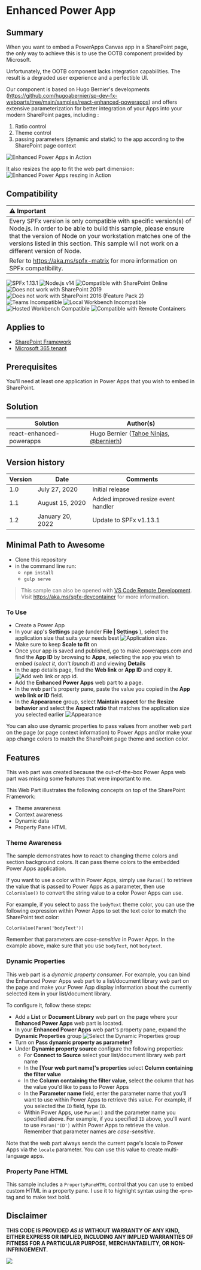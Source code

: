 # Enhanced Power App

## Summary

When you want to embed a PowerApps Canvas app in a SharePoint page, the only way to achieve this is to use the OOTB component provided by Microsoft.

Unfortunately, the OOTB component lacks integration capabilities. The result is a degraded user experience and a perfectible UI.

Our component is based on Hugo Bernier's developments (https://github.com/hugoabernier/sp-dev-fx-webparts/tree/main/samples/react-enhanced-powerapps) and offers extensive parameterization for better integration of your Apps into your modern SharePoint pages, including :

1. Ratio control
2. Theme control
3. passing parameters (dynamic and static) to the app according to the SharePoint page context

![Enhanced Power Apps in Action](./assets/enhanced-power-apps.gif)

It also resizes the app to fit the web part dimension:
![Enhanced Power Apps reszing in Action](./assets/resize.gif)

## Compatibility

| :warning: Important                                                                                                                                                                                                                                                                           |
| :-------------------------------------------------------------------------------------------------------------------------------------------------------------------------------------------------------------------------------------------------------------------------------------------- |
| Every SPFx version is only compatible with specific version(s) of Node.js. In order to be able to build this sample, please ensure that the version of Node on your workstation matches one of the versions listed in this section. This sample will not work on a different version of Node. |
| Refer to <https://aka.ms/spfx-matrix> for more information on SPFx compatibility.                                                                                                                                                                                                             |

![SPFx 1.13.1](https://img.shields.io/badge/SPFx-1.13.1-green.svg)
![Node.js v14](https://img.shields.io/badge/Node.js-v14-green.svg)
![Compatible with SharePoint Online](https://img.shields.io/badge/SharePoint%20Online-Compatible-green.svg)
![Does not work with SharePoint 2019](https://img.shields.io/badge/SharePoint%20Server%202019-Incompatible-red.svg "SharePoint Server 2019 requires SPFx 1.4.1 or lower")
![Does not work with SharePoint 2016 (Feature Pack 2)](<https://img.shields.io/badge/SharePoint%20Server%202016%20(Feature%20Pack%202)-Incompatible-red.svg> "SharePoint Server 2016 Feature Pack 2 requires SPFx 1.1")
![Teams Incompatible](https://img.shields.io/badge/Teams-Incompatible-lightgrey.svg)
![Local Workbench Incompatible](https://img.shields.io/badge/Local%20Workbench-Incompatible-red.svg "This solution requires access to Power Apps")
![Hosted Workbench Compatible](https://img.shields.io/badge/Hosted%20Workbench-Compatible-green.svg)
![Compatible with Remote Containers](https://img.shields.io/badge/Remote%20Containers-Compatible-green.svg)

## Applies to

- [SharePoint Framework](https://learn.microsoft.com/sharepoint/dev/spfx/sharepoint-framework-overview)
- [Microsoft 365 tenant](https://learn.microsoft.com/sharepoint/dev/spfx/set-up-your-development-environment)

## Prerequisites

You'll need at least one application in Power Apps that you wish to embed in SharePoint.

## Solution

| Solution                 | Author(s)                                                                                          |
| ------------------------ | -------------------------------------------------------------------------------------------------- |
| react-enhanced-powerapps | Hugo Bernier ([Tahoe Ninjas](http://tahoeninjas.blog/), [@bernierh](https://twitter.com/bernierh)) |

## Version history

| Version | Date             | Comments                            |
| ------- | ---------------- | ----------------------------------- |
| 1.0     | July 27, 2020    | Initial release                     |
| 1.1     | August 15, 2020  | Added improved resize event handler |
| 1.2     | January 20, 2022 | Update to SPFx v1.13.1              |

## Minimal Path to Awesome

- Clone this repository
- in the command line run:
  - `npm install`
  - `gulp serve`

> This sample can also be opened with [VS Code Remote Development](https://code.visualstudio.com/docs/remote/remote-overview). Visit https://aka.ms/spfx-devcontainer for more information.

### To Use

- Create a Power App
- In your app's **Settings** page (under **File | Settings** ), select the application size that suits your needs best
  ![Application size](./assets/sizeoptions.png).
- Make sure to keep **Scale to fit** on
- Once your app is saved and published, go to make.powerapps.com and find the **App ID** by browsing to **Apps**, selecting the app you wish to embed (_select it_, don't _launch it_) and viewing **Details**
- In the app details page, find the **Web link** or **App ID** and copy it.
  ![Add web link or app id](./assets/step1-5.png).
- Add the **Enhanced Power Apps** web part to a page.
- In the web part's property pane, paste the value you copied in the **App web link or ID** field.
- In the **Appearance** group, select **Maintain aspect** for the **Resize behavior** and select the **Aspect ratio** that matches the application size you selected earlier
  ![Appearance](./assets/step2.png)

You can also use dynamic properties to pass values from another web part on the page (or page context information) to Power Apps and/or make your app change colors to match the SharePoint page theme and section color.

## Features

This web part was created because the out-of-the-box Power Apps web part was missing some features that were important to me.

This Web Part illustrates the following concepts on top of the SharePoint Framework:

- Theme awareness
- Context awareness
- Dynamic data
- Property Pane HTML

### Theme Awareness

The sample demonstrates how to react to changing theme colors and section background colors. It can pass theme colors to the embedded Power Apps application.

If you want to use a color within Power Apps, simply use `Param()` to retrieve the value that is passed to Power Apps as a parameter, then use `ColorValue()` to convert the string value to a color Power Apps can use.

For example, if you select to pass the `bodyText` theme color, you can use the following expression within Power Apps to set the text color to match the SharePoint text color:

```
ColorValue(Param('bodyText'))
```

Remember that parameters are _case-sensitive_ in Power Apps. In the example above, make sure that you use `bodyText`, not `bodytext`.

### Dynamic Properties

This web part is a _dynamic property consumer_. For example, you can bind the Enhanced Power Apps web part to a list/document library web part on the page and make your Power App display information about the currently selected item in your list/document library.

To configure it, follow these steps:

- Add a **List** or **Document Library** web part on the page where your **Enhanced Power Apps** web part is located.
- In your **Enhanced Power Apps** web part's property pane, expand the **Dynamic Properties** group
  ![Select the Dynamic Properties group](./assets/dpstep1.png)
- Turn on **Pass dynamic property as parameter?**
- Under **Dynamic property source** configure the following properties:
  - For **Connect to Source** select your list/document library web part name
  - In the **[Your web part name]'s properties** select **Column containing the filter value**
  - In the **Column containing the filter value**, select the column that has the value you'd like to pass to Power Apps
  - In the **Parameter name** field, enter the parameter name that you'll want to use within Power Apps to retrieve this value. For example, if you selected the `ID` field, type `ID`.
  - Within Power Apps, use `Param()` and the parameter name you specified above. For example, if you specified `ID` above, you'll want to use `Param('ID')` within Power Apps to retrieve the value. Remember that parameter names are _case-sensitive_.

Note that the web part always sends the current page's locale to Power Apps via the `locale` parameter. You can use this value to create multi-language apps.

### Property Pane HTML

This sample includes a `PropertyPaneHTML` control that you can use to embed custom HTML in a property pane. I use it to highlight syntax using the `<pre>` tag and to make text bold.

## Disclaimer

**THIS CODE IS PROVIDED _AS IS_ WITHOUT WARRANTY OF ANY KIND, EITHER EXPRESS OR IMPLIED, INCLUDING ANY IMPLIED WARRANTIES OF FITNESS FOR A PARTICULAR PURPOSE, MERCHANTABILITY, OR NON-INFRINGEMENT.**

<img src="https://pnptelemetry.azurewebsites.net/sp-dev-fx-webparts/samples/react-enhanced-powerapps" />

